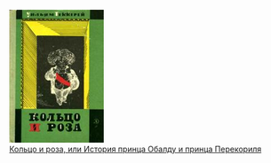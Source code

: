 ![](Кольцо%20и%20роза,%20или%20История%20принца%20Обалду%20и%20принца%20Перекориля.jpg)  
[Кольцо и роза, или История принца Обалду и принца Перекориля](Кольцо%20и%20роза,%20или%20История%20принца%20Обалду%20и%20принца%20Перекориля.md)
